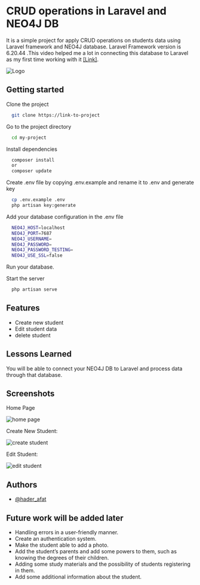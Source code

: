 
# CRUD operations in Laravel and NEO4J DB

It is a simple project for apply CRUD operations on students data using Laravel framework and NEO4J database.
Laravel Framework version is 6.20.44 .This video helped me a lot in connecting this database to Laravel as my first time working with it
[[Link]](https://youtu.be/fQrHAh4RXJw).

![Logo](https://laravelnews.imgix.net/images/laravel-featured.png?ixlib=php-3.3.1)


## Getting started

Clone the project

```bash
  git clone https://link-to-project
```

Go to the project directory

```bash
  cd my-project
```

Install dependencies

```bash
  composer install 
  or 
  composer update
```
Create .env file by copying .env.example and rename it to .env and generate key
```bash
  cp .env.example .env
  php artisan key:generate
```
Add your database configuration in the .env file
```bash
  NEO4J_HOST=localhost
  NEO4J_PORT=7687
  NEO4J_USERNAME=
  NEO4J_PASSWORD=
  NEO4J_PASSWORD_TESTING=
  NEO4J_USE_SSL=false
```
Run your database.

Start the server

```bash
  php artisan serve
```
## Features

- Create new student
- Edit student data
- delete student


## Lessons Learned
You will be able to connect your NEO4J DB to Laravel and process data through that database.

## Screenshots
Home Page

![home page](https://drive.google.com/uc?export=view&id=1uGC-lHVN5Bc1O7ZYJb1eMv6LdvW8vnBi "home page")

Create New Student:

![create student](https://drive.google.com/uc?export=view&id=1hXUwCPxwS3G7J0G3YNohIzlXEnfxIFUt "create student")

Edit Student:

![edit student](https://drive.google.com/uc?export=view&id=1AY3q3E4iStd0W3-oBAnePg1bCoNwCZdl "edit student")
## Authors

- [@hader_afat](https://github.com/hader-afat)


## Future work will be added later

- Handling errors in a user-friendly manner.
- Create an authentication system.
- Make the student able to add a photo.
- Add the student’s parents and add some powers to them, such as knowing the degrees of their children.
- Adding some study materials and the possibility of students registering in them.
- Add some additional information about the student.